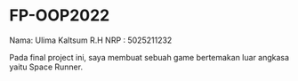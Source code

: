 # FP-OOP2022
Nama: Ulima Kaltsum R.H
NRP : 5025211232

Pada final project ini, saya membuat sebuah game bertemakan luar angkasa yaitu Space Runner.
